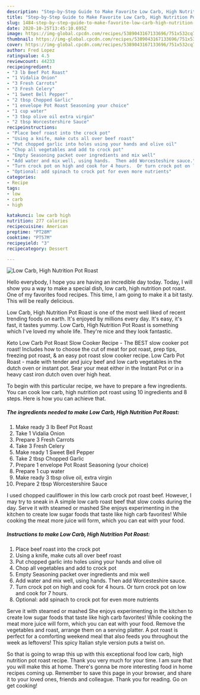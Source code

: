 ```yaml
---
description: "Step-by-Step Guide to Make Favorite Low Carb, High Nutrition Pot Roast"
title: "Step-by-Step Guide to Make Favorite Low Carb, High Nutrition Pot Roast"
slug: 1484-step-by-step-guide-to-make-favorite-low-carb-high-nutrition-pot-roast
date: 2020-10-25T13:45:10.695Z
image: https://img-global.cpcdn.com/recipes/5389043167133696/751x532cq70/low-carb-high-nutrition-pot-roast-recipe-main-photo.jpg
thumbnail: https://img-global.cpcdn.com/recipes/5389043167133696/751x532cq70/low-carb-high-nutrition-pot-roast-recipe-main-photo.jpg
cover: https://img-global.cpcdn.com/recipes/5389043167133696/751x532cq70/low-carb-high-nutrition-pot-roast-recipe-main-photo.jpg
author: Fred Lopez
ratingvalue: 4.5
reviewcount: 44233
recipeingredient:
- "3 lb Beef Pot Roast"
- "1 Vidalia Onion"
- "3 Fresh Carrots"
- "3 Fresh Celery"
- "1 Sweet Bell Pepper"
- "2 tbsp Chopped Garlic"
- "1 envelope Pot Roast Seasoning your choice"
- "1 cup water"
- "3 tbsp olive oil extra virgin"
- "2 tbsp Worcestershire Sauce"
recipeinstructions:
- "Place beef roast into the crock pot"
- "Using a knife, make cuts all over beef roast"
- "Put chopped garlic into holes using your hands and olive oil"
- "Chop all vegetables and add to crock pot"
- "Empty Seasoning packet over ingredients and mix well"
- "Add water and mix well, using hands.  Then add Worcesteshire sauce."
- "Turn crock pot on high and cook for 4 hours.  Or turn crock pot on low and cook for 7 hours."
- "Optional: add spinach to crock pot for even more nutrients"
categories:
- Recipe
tags:
- low
- carb
- high

katakunci: low carb high 
nutrition: 277 calories
recipecuisine: American
preptime: "PT28M"
cooktime: "PT57M"
recipeyield: "3"
recipecategory: Dessert

---
```



![Low Carb, High Nutrition Pot Roast](https://img-global.cpcdn.com/recipes/5389043167133696/751x532cq70/low-carb-high-nutrition-pot-roast-recipe-main-photo.jpg)

Hello everybody, I hope you are having an incredible day today. Today, I will show you a way to make a special dish, low carb, high nutrition pot roast. One of my favorites food recipes. This time, I am going to make it a bit tasty. This will be really delicious.

Low Carb, High Nutrition Pot Roast is one of the most well liked of recent trending foods on earth. It's enjoyed by millions every day. It's easy, it's fast, it tastes yummy. Low Carb, High Nutrition Pot Roast is something which I've loved my whole life. They're nice and they look fantastic.

Keto Low Carb Pot Roast Slow Cooker Recipe - The BEST slow cooker pot roast! Includes how to choose the cut of meat for pot roast, prep tips, freezing pot roast, &amp; an easy pot roast slow cooker recipe. Low Carb Pot Roast - made with tender and juicy beef and low carb vegetables in the dutch oven or instant pot. Sear your meat either in the Instant Pot or in a heavy cast iron dutch oven over high heat.


To begin with this particular recipe, we have to prepare a few ingredients. You can cook low carb, high nutrition pot roast using 10 ingredients and 8 steps. Here is how you can achieve that.

<!--inarticleads1-->

##### The ingredients needed to make Low Carb, High Nutrition Pot Roast:

1. Make ready 3 lb Beef Pot Roast
1. Take 1 Vidalia Onion
1. Prepare 3 Fresh Carrots
1. Take 3 Fresh Celery
1. Make ready 1 Sweet Bell Pepper
1. Take 2 tbsp Chopped Garlic
1. Prepare 1 envelope Pot Roast Seasoning (your choice)
1. Prepare 1 cup water
1. Make ready 3 tbsp olive oil, extra virgin
1. Prepare 2 tbsp Worcestershire Sauce


I used chopped cauliflower in this low carb crock pot roast beef. However, I may try to sneak in A simple low carb roast beef that slow cooks during the day. Serve it with steamed or mashed She enjoys experimenting in the kitchen to create low sugar foods that taste like high carb favorites! While cooking the meat more juice will form, which you can eat with your food. 

<!--inarticleads2-->

##### Instructions to make Low Carb, High Nutrition Pot Roast:

1. Place beef roast into the crock pot
1. Using a knife, make cuts all over beef roast
1. Put chopped garlic into holes using your hands and olive oil
1. Chop all vegetables and add to crock pot
1. Empty Seasoning packet over ingredients and mix well
1. Add water and mix well, using hands.  Then add Worcesteshire sauce.
1. Turn crock pot on high and cook for 4 hours.  Or turn crock pot on low and cook for 7 hours.
1. Optional: add spinach to crock pot for even more nutrients


Serve it with steamed or mashed She enjoys experimenting in the kitchen to create low sugar foods that taste like high carb favorites! While cooking the meat more juice will form, which you can eat with your food. Remove the vegetables and roast, arrange them on a serving platter. A pot roast is perfect for a comforting weekend meal that also feeds you throughout the week as leftovers! This spicy Italian style version puts a twist on. 

So that is going to wrap this up with this exceptional food low carb, high nutrition pot roast recipe. Thank you very much for your time. I am sure that you will make this at home. There's gonna be more interesting food in home recipes coming up. Remember to save this page in your browser, and share it to your loved ones, friends and colleague. Thank you for reading. Go on get cooking!
